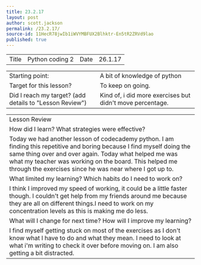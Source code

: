 ```yaml
---
title: 23.2.17
layout: post
author: scott.jackson
permalink: /23.2.17/
source-id: 11HecR78jwIb1iWVYMBFUX2Blhktr-En5tR2ZRVd9lao
published: true
---
```

<table>
  <tr>
    <td>Title</td>
    <td>Python coding 2</td>
    <td>Date</td>
    <td>26.1.17</td>
  </tr>
</table>


<table>
  <tr>
    <td>Starting point:</td>
    <td>A bit of knowledge of python</td>
  </tr>
  <tr>
    <td>Target for this lesson?</td>
    <td>To keep on going.</td>
  </tr>
  <tr>
    <td>Did I reach my target? 
(add details to "Lesson Review")</td>
    <td>Kind of, i did more exercises but didn't move percentage.</td>
  </tr>
</table>


<table>
  <tr>
    <td>Lesson Review</td>
  </tr>
  <tr>
    <td>How did I learn? What strategies were effective? </td>
  </tr>
  <tr>
    <td>Today we had another lesson of codecademy python. I am finding this repetitive and boring because I find myself doing the same thing over and over again. Today what helped me was what my teacher was working on the board. This helped me through the exercises since he was near where I got up to.</td>
  </tr>
  <tr>
    <td>What limited my learning? Which habits do I need to work on? </td>
  </tr>
  <tr>
    <td>I think I improved my speed of working, it could be a little faster though. I couldn't get help from my friends around me because they are all on different things.I need to work on my concentration levels as this is making me do less.</td>
  </tr>
  <tr>
    <td>What will I change for next time? How will I improve my learning?</td>
  </tr>
  <tr>
    <td>I find myself getting stuck on most of the exercises as I don't know what I have to do and what they mean. I need to look at what i'm writing to check it over before moving on. I am also getting a bit distracted. </td>
  </tr>
</table>


